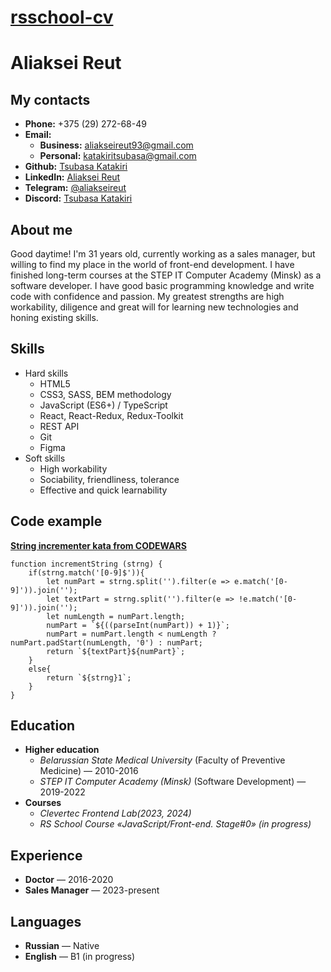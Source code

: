 # [rsschool-cv](https://tsubasakatakiri.github.io/rsschool-cv/cv)

# __Aliaksei Reut__

## __My contacts__

* __Phone:__ +375 (29) 272-68-49
* __Email:__
    + __Business:__ aliakseireut93@gmail.com
    + __Personal:__ katakiritsubasa@gmail.com
* __Github:__ [Tsubasa Katakiri](https://github.com/TsubasaKatakiri)
* __LinkedIn:__ [Aliaksei Reut](https://www.linkedin.com/in/aleksei-reut-bbb89824a/)
* __Telegram:__ [@aliakseireut](https://t.me/Aliaksei_Reut)
* __Discord:__ [Tsubasa Katakiri](https://discordapp.com/users/844284828114354186)

## __About me__

Good daytime! I'm 31 years old, currently working as a sales manager, but willing to find my place in the world of front-end development. I have finished long-term courses at the STEP IT Computer Academy (Minsk) as a software developer. I have good basic programming knowledge and write code with confidence and passion. My greatest strengths are high workability, diligence and great will for learning new technologies and honing existing skills.

## __Skills__

* Hard skills
    + HTML5
    + CSS3, SASS, BEM methodology
    + JavaScript (ES6+) / TypeScript
    + React, React-Redux, Redux-Toolkit
    + REST API
    + Git
    + Figma
* Soft skills
    + High workability
    + Sociability, friendliness, tolerance
    + Effective and quick learnability

## __Code example__

__[String incrementer kata from CODEWARS](https://www.codewars.com/kata/54a91a4883a7de5d7800009c/javascript)__

```
function incrementString (strng) {
    if(strng.match('[0-9]$')){
        let numPart = strng.split('').filter(e => e.match('[0-9]')).join('');
        let textPart = strng.split('').filter(e => !e.match('[0-9]')).join('');
        let numLength = numPart.length;
        numPart = `${((parseInt(numPart)) + 1)}`;
        numPart = numPart.length < numLength ? numPart.padStart(numLength, '0') : numPart;
        return `${textPart}${numPart}`;
    }
    else{
        return `${strng}1`;
    }
}
```

## __Education__

* __Higher education__
    + _Belarussian State Medical University_ (Faculty of Preventive Medicine) — 2010-2016
    + _STEP IT Computer Academy (Minsk)_ (Software Development) — 2019-2022
* __Courses__
    + _Clevertec Frontend Lab(2023, 2024)_
    + _RS School Course «JavaScript/Front-end. Stage#0» (in progress)_

## __Experience__   

* __Doctor__ — 2016-2020
* __Sales Manager__ — 2023-present

## __Languages__
* __Russian__ — Native
* __English__ — B1 (in progress)
